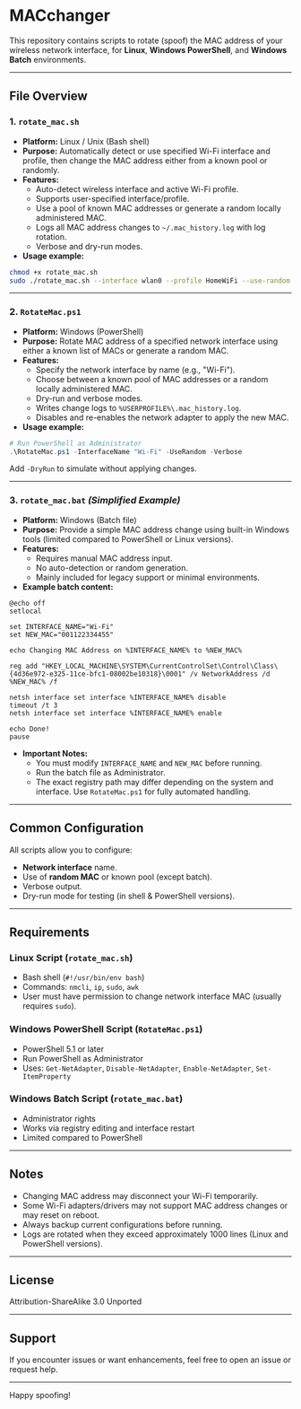 # MACchanger

This repository contains scripts to rotate (spoof) the MAC address of your wireless network interface, for **Linux**, **Windows PowerShell**, and **Windows Batch** environments.

---

## File Overview

### 1. `rotate_mac.sh`

- **Platform:** Linux / Unix (Bash shell)
- **Purpose:** Automatically detect or use specified Wi-Fi interface and profile, then change the MAC address either from a known pool or randomly.
- **Features:**
  - Auto-detect wireless interface and active Wi-Fi profile.
  - Supports user-specified interface/profile.
  - Use a pool of known MAC addresses or generate a random locally administered MAC.
  - Logs all MAC address changes to `~/.mac_history.log` with log rotation.
  - Verbose and dry-run modes.
- **Usage example:**

```bash
chmod +x rotate_mac.sh
sudo ./rotate_mac.sh --interface wlan0 --profile HomeWiFi --use-random --verbose
```

---

### 2. `RotateMac.ps1`

- **Platform:** Windows (PowerShell)
- **Purpose:** Rotate MAC address of a specified network interface using either a known list of MACs or generate a random MAC.
- **Features:**
  - Specify the network interface by name (e.g., "Wi-Fi").
  - Choose between a known pool of MAC addresses or a random locally administered MAC.
  - Dry-run and verbose modes.
  - Writes change logs to `%USERPROFILE%\.mac_history.log`.
  - Disables and re-enables the network adapter to apply the new MAC.
- **Usage example:**

```powershell
# Run PowerShell as Administrator
.\RotateMac.ps1 -InterfaceName "Wi-Fi" -UseRandom -Verbose
```

Add `-DryRun` to simulate without applying changes.

---

### 3. `rotate_mac.bat` *(Simplified Example)*

- **Platform:** Windows (Batch file)
- **Purpose:** Provide a simple MAC address change using built-in Windows tools (limited compared to PowerShell or Linux versions).
- **Features:**
  - Requires manual MAC address input.
  - No auto-detection or random generation.
  - Mainly included for legacy support or minimal environments.
- **Example batch content:**

```batch
@echo off
setlocal

set INTERFACE_NAME="Wi-Fi"
set NEW_MAC="001122334455"

echo Changing MAC Address on %INTERFACE_NAME% to %NEW_MAC%

reg add "HKEY_LOCAL_MACHINE\SYSTEM\CurrentControlSet\Control\Class\{4d36e972-e325-11ce-bfc1-08002be10318}\0001" /v NetworkAddress /d %NEW_MAC% /f

netsh interface set interface %INTERFACE_NAME% disable
timeout /t 3
netsh interface set interface %INTERFACE_NAME% enable

echo Done!
pause
```

- **Important Notes:**
  - You must modify `INTERFACE_NAME` and `NEW_MAC` before running.
  - Run the batch file as Administrator.
  - The exact registry path may differ depending on the system and interface. Use `RotateMac.ps1` for fully automated handling.

---

## Common Configuration

All scripts allow you to configure:

- **Network interface** name.
- Use of **random MAC** or known pool (except batch).
- Verbose output.
- Dry-run mode for testing (in shell & PowerShell versions).

---

## Requirements

### Linux Script (`rotate_mac.sh`)

- Bash shell (`#!/usr/bin/env bash`)
- Commands: `nmcli`, `ip`, `sudo`, `awk`
- User must have permission to change network interface MAC (usually requires `sudo`).

### Windows PowerShell Script (`RotateMac.ps1`)

- PowerShell 5.1 or later
- Run PowerShell as Administrator
- Uses: `Get-NetAdapter`, `Disable-NetAdapter`, `Enable-NetAdapter`, `Set-ItemProperty`

### Windows Batch Script (`rotate_mac.bat`)

- Administrator rights
- Works via registry editing and interface restart
- Limited compared to PowerShell

---

## Notes

- Changing MAC address may disconnect your Wi-Fi temporarily.
- Some Wi-Fi adapters/drivers may not support MAC address changes or may reset on reboot.
- Always backup current configurations before running.
- Logs are rotated when they exceed approximately 1000 lines (Linux and PowerShell versions).

---

## License

Attribution-ShareAlike 3.0 Unported

---

## Support

If you encounter issues or want enhancements, feel free to open an issue or request help.

---

Happy spoofing! 
